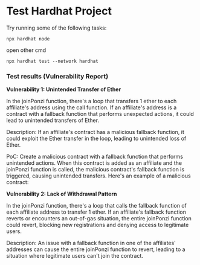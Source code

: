 # Test Hardhat Project

Try running some of the following tasks:

```shell
npx hardhat node
```
open other cmd 

```shell
npx hardhat test --network hardhat
```

<h3>Test results (Vulnerability Report)</h3>

<b>Vulnerability 1: Unintended Transfer of Ether</b>

In the joinPonzi function, there's a loop that transfers 1 ether to each affiliate's address using the call function. If an affiliate's address is a contract with a fallback function that performs unexpected actions, it could lead to unintended transfers of Ether.

Description: If an affiliate's contract has a malicious fallback function, it could exploit the Ether transfer in the loop, leading to unintended loss of Ether.

PoC: Create a malicious contract with a fallback function that performs unintended actions. When this contract is added as an affiliate and the joinPonzi function is called, the malicious contract's fallback function is triggered, causing unintended transfers. Here's an example of a malicious contract:


<b>Vulnerability 2: Lack of Withdrawal Pattern</b>

In the joinPonzi function, there's a loop that calls the fallback function of each affiliate address to transfer 1 ether. If an affiliate's fallback function reverts or encounters an out-of-gas situation, the entire joinPonzi function could revert, blocking new registrations and denying access to legitimate users.

Description: An issue with a fallback function in one of the affiliates' addresses can cause the entire joinPonzi function to revert, leading to a situation where legitimate users can't join the contract.
